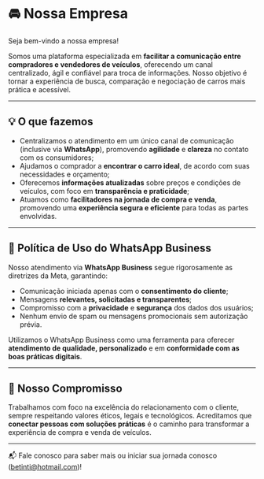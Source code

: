 # 🚘 Nossa Empresa

Seja bem-vindo a nossa empresa!

Somos uma plataforma especializada em **facilitar a comunicação entre compradores e vendedores de veículos**, oferecendo um canal centralizado, ágil e confiável para troca de informações. Nosso objetivo é tornar a experiência de busca, comparação e negociação de carros mais prática e acessível.

---

## 💡 O que fazemos

- Centralizamos o atendimento em um único canal de comunicação (inclusive via **WhatsApp**), promovendo **agilidade** e **clareza** no contato com os consumidores;
- Ajudamos o comprador a **encontrar o carro ideal**, de acordo com suas necessidades e orçamento;
- Oferecemos **informações atualizadas** sobre preços e condições de veículos, com foco em **transparência e praticidade**;
- Atuamos como **facilitadores na jornada de compra e venda**, promovendo uma **experiência segura e eficiente** para todas as partes envolvidas.

---

## 📱 Política de Uso do WhatsApp Business

Nosso atendimento via **WhatsApp Business** segue rigorosamente as diretrizes da Meta, garantindo:

- Comunicação iniciada apenas com o **consentimento do cliente**;
- Mensagens **relevantes, solicitadas e transparentes**;
- Compromisso com a **privacidade** e **segurança** dos dados dos usuários;
- Nenhum envio de spam ou mensagens promocionais sem autorização prévia.

Utilizamos o WhatsApp Business como uma ferramenta para oferecer **atendimento de qualidade, personalizado** e em **conformidade com as boas práticas digitais**.

---

## 🤝 Nosso Compromisso

Trabalhamos com foco na excelência do relacionamento com o cliente, sempre respeitando valores éticos, legais e tecnológicos. Acreditamos que **conectar pessoas com soluções práticas** é o caminho para transformar a experiência de compra e venda de veículos.

---

📬 Fale conosco para saber mais ou iniciar sua jornada conosco (betinti@hotmail.com)!

